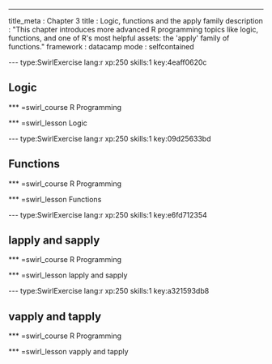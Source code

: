 ---
title_meta  : Chapter 3
title       : Logic, functions and the apply family
description : "This chapter introduces more advanced R programming topics like logic, functions, and one of R's most helpful assets: the 'apply' family of functions."
framework   : datacamp
mode        : selfcontained

--- type:SwirlExercise lang:r xp:250 skills:1 key:4eaff0620c
## Logic

*** =swirl_course
R Programming

*** =swirl_lesson
Logic

--- type:SwirlExercise lang:r xp:250 skills:1 key:09d25633bd
## Functions

*** =swirl_course
R Programming

*** =swirl_lesson
Functions

--- type:SwirlExercise lang:r xp:250 skills:1 key:e6fd712354
## lapply and sapply

*** =swirl_course
R Programming

*** =swirl_lesson
lapply and sapply

--- type:SwirlExercise lang:r xp:250 skills:1 key:a321593db8
## vapply and tapply

*** =swirl_course
R Programming

*** =swirl_lesson
vapply and tapply
